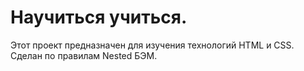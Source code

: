 # Научиться учиться.

Этот проект предназначен для изучения технологий HTML и CSS.
Сделан по правилам Nested БЭМ.


